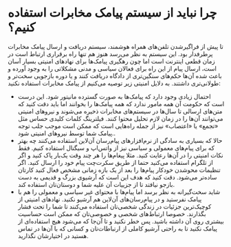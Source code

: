 # چرا نباید از سیستم پیامک مخابرات استفاده کنیم؟
تا پیش از فراگیرشدن  تلفن‌های همراه هوشمند، سیستم دریافت و ارسال پیامک مخابرات پرطرفدار بود. این سیستم به نظر می‌رسد هنوز هم تنها راه برقراری ارتباط است در زمان قطعی اینترنت است اما چون رهگیری پیامک‌ها برای نهاد‌های امنیتی بسیار آسان است، ارسال پیام از این راه برای فعالان سیاسی ‌و مدنی مشکلاتی را به وجود آورده و باعث شده آن‌ها حکم‌های سنگین‌تری از دادگاه دریافت کنند و یا دوره بازجویی‌ سخت‌تر و طولانی‌تری داشتند. به دلایل امنیتی زیر توصیه می‌کنیم از پیامک مخابرات استفاده نکنید:  
* احتمال زیادی وجود دارد که پیامک‌ها به صورت گسترده مانیتور شود. این درست است که حکومت آن همه مامور ندارد که همه پیامک‌ها را بخوانند اما باید دقت کنید که متن‌های ارسالی تا سال‌ها در سیستم‌های مخابرات ذخیره می‌شوند و نیروهای امنیتی  می‌توانند آن‌ها را در زمان لازم تحلیل محتوا کنند. فیلترینگ کلمات کلیدی حساس مثل «تجمع» یا «اعتصاب» نیز از جمله راه‌هایی است که ممکن است موجب جلب توجه پیامک شما توسط نیروهای امنیتی شود..
* حالا که بسیاری به سادگی از نرم‌افزارهای پیام‌رسان آن‌لاین استفاده می‌کنند چه بهتر که برای پیام‌های معمولی و سیاسی نیز از واتس‌اپ و سیگنال استفاده کنیم. فقط نکات امنیتی را در آن‌ها رعایت کنید. مثلا پیغام‌ها را هر چند وقت یک‌بار پاک کنید و اگر از تلگرام استفاده می‌کنید حتما از طریق سکرت‌چت پیام خود را ارسال کنید. اگر تنظیمات محوشدن خودکار پیام‌ها را بعد از یک بازه زمانی مشخص فعال کنید کارتان ساده‌تر می‌شود. دقت کنید که هدف این است که آرشیوی بزرگ و قدیمی به دست بازجو نیافتد تا از جزییات آن علیه شما و دوستان‌تان استفاده کند.
* شاید سخت‌گیرانه به نظر برسد اما پیام‌ها با محتوای غیر سیاسی و معمولی را هم با پیامک نفرستید و در پیام‌رسان‌های آن‌لاین هم آرشیو نکنید. نهادهای امنیتی از کوچیک‌ترین جزئیات در زندگی شخصی‌تان استفاده می‌کنند تا شما را تحت فشار بگذارند. خصوصا ارتباط‌های شخصی و خصوصی‌تان که ممکن است حساسیت بیشتری روی آن داشته باشید. پس خطر نکنید و تا آن‌جا که می‌شود هیچ استفاده‌ای از پیامک نکنید تا به راحتی آرشیو کاملی از ارتباطات‌تان و کسانی که با آن‌ها در تماس هستید در اختیارشان  نگذارید.